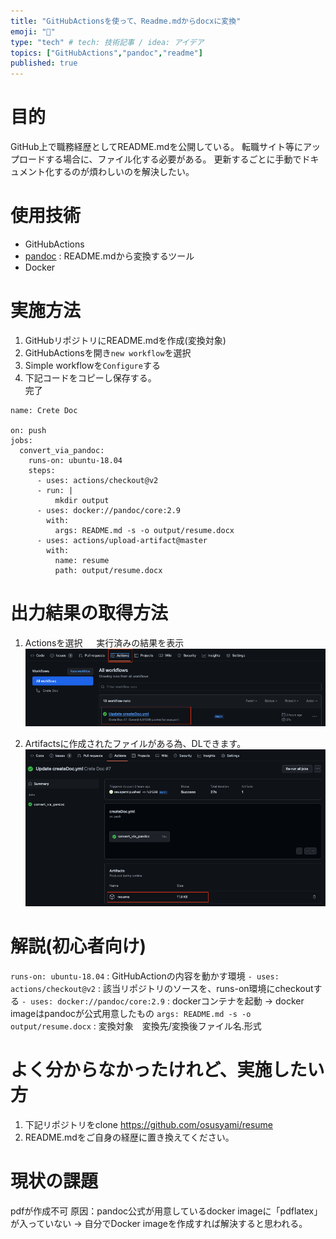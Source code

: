 ```yaml
---
title: "GitHubActionsを使って、Readme.mdからdocxに変換"
emoji: "🦁"
type: "tech" # tech: 技術記事 / idea: アイデア
topics: ["GitHubActions","pandoc","readme"]
published: true
---
```


# 目的
GitHub上で職務経歴としてREADME.mdを公開している。
転職サイト等にアップロードする場合に、ファイル化する必要がある。
更新するごとに手動でドキュメント化するのが煩わしいのを解決したい。

# 使用技術
  * GitHubActions
  * [pandoc]("https://github.com/jgm/pandoc") : README.mdから変換するツール
  * Docker

# 実施方法
1. GitHubリポジトリにREADME.mdを作成(変換対象)
2. GitHubActionsを開き`new workflow`を選択
3. Simple workflowを`Configure`する
4. 下記コードをコピーし保存する。<br>
   完了
```
name: Crete Doc

on: push
jobs:
  convert_via_pandoc:
    runs-on: ubuntu-18.04
    steps:
      - uses: actions/checkout@v2
      - run: |
          mkdir output
      - uses: docker://pandoc/core:2.9
        with:
          args: README.md -s -o output/resume.docx
      - uses: actions/upload-artifact@master
        with:
          name: resume
          path: output/resume.docx
```

# 出力結果の取得方法

1. Actionsを選択
　 実行済みの結果を表示
!["GitHubActionsから取得する際のフロー1"](/images/articles/create-resume/1.png)

2. Artifactsに作成されたファイルがある為、DLできます。
!["GitHubActionsから取得する際のフロー2"](/images/articles/create-resume/2.png)

# 解説(初心者向け)
`runs-on: ubuntu-18.04`   : GitHubActionの内容を動かす環境
`- uses: actions/checkout@v2` : 該当リポジトリのソースを、runs-on環境にcheckoutする
`- uses: docker://pandoc/core:2.9` : 
dockerコンテナを起動
→ docker imageはpandocが公式用意したもの
`args: README.md -s -o output/resume.docx` : 変換対象　変換先/変換後ファイル名.形式

# よく分からなかったけれど、実施したい方
1. 下記リポジトリをclone
https://github.com/osusyami/resume
2. README.mdをご自身の経歴に置き換えてください。

# 現状の課題
pdfが作成不可
原因：pandoc公式が用意しているdocker imageに「pdflatex」が入っていない
→ 自分でDocker imageを作成すれば解決すると思われる。